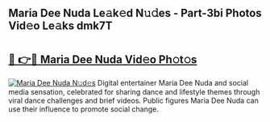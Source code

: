 ## Maria Dee Nuda Le𝚊k𝚎d N𝚞𝚍es - Part-3bi Photos Vid𝚎o Le𝚊ks dmk7T

# <h2><a href="http://fbfzkm8.evod.top/?m=Maria+Dee+Nuda">🔗 👉🔴 Maria Dee Nuda Vid𝚎o Ph𝚘t𝚘s</a></h2>

[![Maria Dee Nuda N𝚞d𝚎s](https://i.imgur.com/8V9OHl7.gif)](http://fbfzkm8.evod.top/?m=Maria+Dee+Nuda)
Digital entertainer Maria Dee Nuda and social media sensation, celebrated for sharing dance and lifestyle themes through viral dance challenges and brief videos. Public figures Maria Dee Nuda can use their influence to promote social change. 
